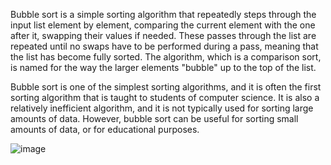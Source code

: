 Bubble sort is a simple sorting algorithm that repeatedly steps through the input list element by element, comparing the current element with the one after it, swapping their values if needed. These passes through the list are repeated until no swaps have to be performed during a pass, meaning that the list has become fully sorted. The algorithm, which is a comparison sort, is named for the way the larger elements "bubble" up to the top of the list.

Bubble sort is one of the simplest sorting algorithms, and it is often the first sorting algorithm that is taught to students of computer science. It is also a relatively inefficient algorithm, and it is not typically used for sorting large amounts of data. However, bubble sort can be useful for sorting small amounts of data, or for educational purposes.

![image](https://github.com/govindraj-7c/Java-DSA/assets/126868326/1c6650e1-8dc5-452e-87e8-3c7f6d184926)

